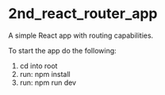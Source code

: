# 2nd_react_router_app
A simple React app with routing capabilities.

To start the app do the following:
1. cd into root
2. run: npm install
3. run: npm run dev
